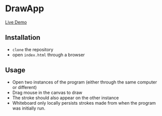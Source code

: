 # DrawApp
[Live Demo](https://kalvyn-lu.github.io/DrawApp/)
## Installation
* `clone` the repository
* open `index.html` through a browser
## Usage
* Open two instances of the program (either through the same computer or different)
* Drag mouse in the canvas to draw
* The stroke should also appear on the other instance
* Whiteboard only locally persists strokes made from when the program was initially run.
